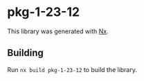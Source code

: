 # pkg-1-23-12

This library was generated with [Nx](https://nx.dev).

## Building

Run `nx build pkg-1-23-12` to build the library.
